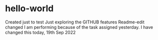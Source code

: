 # hello-world
Created just to test
Just exploring the GITHUB features
Readme-edit changed I am performing because of the task assigned yesterday.
I have changed this today, 19th Sep 2022
